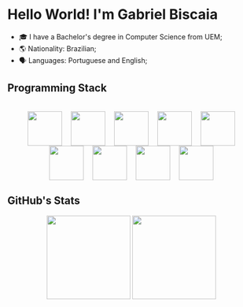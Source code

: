 <h1>Hello World! I'm Gabriel Biscaia</h1>

<ul>
  <li>🎓 I have a Bachelor's degree in Computer Science from UEM;</li>
  <li>🌎 Nationality: Brazilian;</li>
  <li>🗣️ Languages: Portuguese and English;</li>
</ul>

<h2>Programming Stack</h2>

<div align="center"><br>
  <img hspace="7" align="center" height="70" width="70" src="https://cdn.jsdelivr.net/gh/devicons/devicon/icons/html5/html5-original.svg" />
  <img hspace="7" align="center" height="70" width="70" src="https://cdn.jsdelivr.net/gh/devicons/devicon/icons/css3/css3-original.svg" />
  <img hspace="7" align="center" height="70" width="70" src="https://cdn.jsdelivr.net/gh/devicons/devicon/icons/javascript/javascript-original.svg" />
  <img hspace="7" align="center" height="70" width="70" src="https://cdn.jsdelivr.net/gh/devicons/devicon/icons/react/react-original.svg" />
  <img hspace="7" align="center" height="70" width="70" src="https://cdn.jsdelivr.net/gh/devicons/devicon@latest/icons/java/java-original.svg" />
  <img hspace="7" align="center" height="70" width="70" src="https://cdn.jsdelivr.net/gh/devicons/devicon@latest/icons/spring/spring-original.svg" />
  <img hspace="7" align="center" height="70" width="70"  src="https://cdn.jsdelivr.net/gh/devicons/devicon@latest/icons/postgresql/postgresql-original.svg" />
  <img hspace="7" align="center" height="70" width="70"  src="https://cdn.jsdelivr.net/gh/devicons/devicon@latest/icons/rabbitmq/rabbitmq-original.svg" />
  <img hspace="7" align="center" height="70" width="70"  src="https://cdn.jsdelivr.net/gh/devicons/devicon@latest/icons/docker/docker-original.svg" />
</div>

<h2>GitHub's Stats</h2>

<div align="center">
  <img height="170em" src="https://github-readme-stats.vercel.app/api?username=gabrielbiscaia&show_icons=true&theme=react&include_all_commits=true&count_private=true&hide=stars,issues"/>
  <img height="170em" src="https://github-readme-stats.vercel.app/api/top-langs/?username=gabrielbiscaia&layout=compact&langs_count=6&theme=react&hide=TSQL,jupyter%20notebook"/>
</div>
